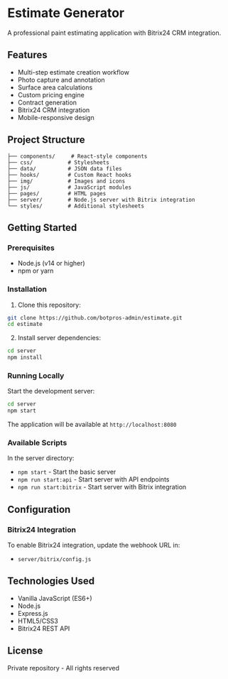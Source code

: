 # Estimate Generator

A professional paint estimating application with Bitrix24 CRM integration.

## Features

- Multi-step estimate creation workflow
- Photo capture and annotation
- Surface area calculations
- Custom pricing engine
- Contract generation
- Bitrix24 CRM integration
- Mobile-responsive design

## Project Structure

```
├── components/     # React-style components
├── css/           # Stylesheets
├── data/          # JSON data files
├── hooks/         # Custom React hooks
├── img/           # Images and icons
├── js/            # JavaScript modules
├── pages/         # HTML pages
├── server/        # Node.js server with Bitrix integration
└── styles/        # Additional stylesheets
```

## Getting Started

### Prerequisites

- Node.js (v14 or higher)
- npm or yarn

### Installation

1. Clone this repository:
```bash
git clone https://github.com/botpros-admin/estimate.git
cd estimate
```

2. Install server dependencies:
```bash
cd server
npm install
```

### Running Locally

Start the development server:

```bash
cd server
npm start
```

The application will be available at `http://localhost:8080`

### Available Scripts

In the server directory:

- `npm start` - Start the basic server
- `npm run start:api` - Start server with API endpoints
- `npm run start:bitrix` - Start server with Bitrix integration

## Configuration

### Bitrix24 Integration

To enable Bitrix24 integration, update the webhook URL in:
- `server/bitrix/config.js`

## Technologies Used

- Vanilla JavaScript (ES6+)
- Node.js
- Express.js
- HTML5/CSS3
- Bitrix24 REST API

## License

Private repository - All rights reserved
